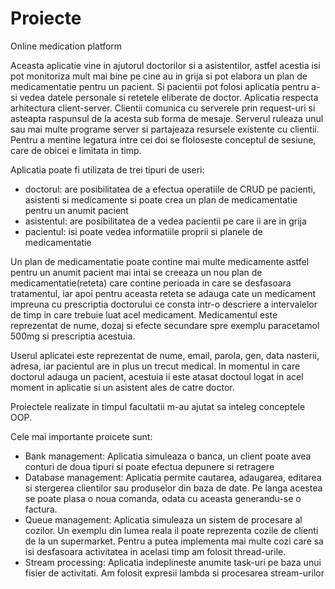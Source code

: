 # Proiecte

Online medication platform

Aceasta aplicatie vine in ajutorul doctorilor si a asistentilor, astfel acestia isi pot monitoriza mult mai
bine pe cine au in grija si pot elabora un plan de medicamentatie pentru un pacient. Si pacientii pot folosi
aplicatia pentru a-si vedea datele personale si retetele eliberate de doctor.
Aplicatia respecta arhitectura client-server. Clientii comunica cu serverele prin request-uri si asteapta
raspunsul de la acesta sub forma de mesaje. Serverul ruleaza unul sau mai multe programe server si partajeaza
resursele existente cu clientii. Pentru a mentine legatura intre cei doi se floloseste conceptul de sesiune, care de
obicei e limitata in timp.

Aplicatia poate fi utilizata de trei tipuri de useri:
- doctorul: are posibilitatea de a efectua operatiile de CRUD pe pacienti, asistenti si
medicamente si poate crea un plan de medicamentatie pentru un anumit pacient
- asistentul: are posibilitatea de a vedea pacientii pe care ii are in grija
- pacientul: isi poate vedea informatiile proprii si planele de medicamentatie

Un plan de medicamentatie poate contine mai multe medicamente astfel pentru un anumit pacient mai
intai se creeaza un nou plan de medicamentatie(reteta) care contine perioada in care se desfasoara tratamentul,
iar apoi pentru aceasta reteta se adauga cate un medicament impreuna cu prescriptia doctorului ce consta intr-o
descriere a intervalelor de timp in care trebuie luat acel medicament.
Medicamentul este reprezentat de nume, dozaj si efecte secundare spre exemplu paracetamol 500mg si
prescriptia acestuia.

Userul aplicatei este reprezentat de nume, email, parola, gen, data nasterii, adresa, iar pacientul are in
plus un trecut medical. In momentul in care doctorul adauga un pacient, acestuia ii este atasat doctoul logat in
acel moment in aplicatie si un asistent ales de catre doctor.

Proiectele realizate in timpul facultatii m-au ajutat sa inteleg conceptele OOP.

Cele mai importante proicete sunt:
- Bank management: Aplicatia simuleaza o banca, un client poate avea conturi de doua tipuri si poate efectua depunere si retragere
- Database management: Aplicatia permite cautarea, adaugarea, editarea si stergerea clientilor sau produselor din baza de date. Pe langa acestea se poate plasa o noua comanda, odata cu aceasta generandu-se o factura.
- Queue management: Aplicatia simuleaza un sistem de procesare al cozilor. Un exemplu din lumea reala il poate reprezenta cozile de clienti de la un supermarket. Pentru a putea implementa mai multe cozi care sa isi desfasoara activitatea in acelasi timp am folosit thread-urile.
- Stream processing: Aplicatia indeplineste anumite task-uri pe baza unui fisier de activitati. Am folosit expresii lambda si procesarea stream-urilor
